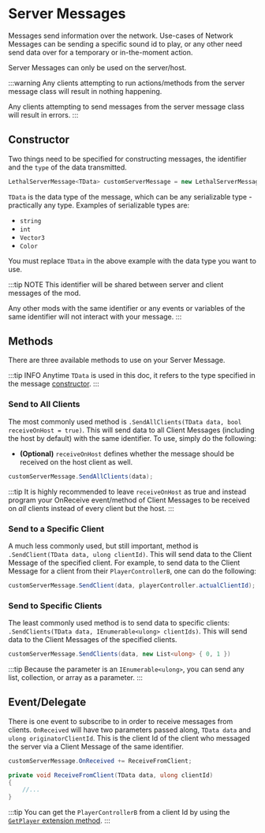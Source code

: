 ﻿---
prev: false
next: true
description: How to use LethalNetworkAPI's Server Messages.
---

# Server Messages

Messages send information over the network. Use-cases of Network Messages can be sending a specific sound id to play, or any other need send data over for a temporary or in-the-moment action.

Server Messages can only be used on the server/host.

:::warning
Any clients attempting to run actions/methods from the server message class will result in nothing happening.

Any clients attempting to send messages from the server message class will result in errors.
:::

## Constructor

Two things need to be specified for constructing messages, the identifier and the `type` of the data transmitted.

```csharp
LethalServerMessage<TData> customServerMessage = new LethalServerMessage<TData>(identifier: "customIdentifier");
```

`TData` is the data type of the message, which can be any serializable type - practically any type. Examples of serializable types are:

- `string`
- `int`
- `Vector3`
- `Color`

You must replace `TData` in the above example with the data type you want to use.

:::tip NOTE
This identifier will be shared between server and client messages of the mod.

Any other mods with the same identifier or any events or variables of the same identifier will not interact with your message.
:::

## Methods

There are three available methods to use on your Server Message.

:::tip INFO
Anytime `TData` is used in this doc, it refers to the type specified in the message [constructor](#constructor).
:::

### Send to All Clients

The most commonly used method is `.SendAllClients(TData data, bool receiveOnHost = true)`. This will send data to all Client Messages (including the host by default) with the same identifier. To use, simply do the following:

- **(Optional)** `receiveOnHost` defines whether the message should be received on the host client as well.

```csharp
customServerMessage.SendAllClients(data);
```

:::tip
It is highly recommended to leave `receiveOnHost` as true and instead program your OnReceive event/method of Client Messages to be received on *all* clients instead of every client but the host.
:::

### Send to a Specific Client

A much less commonly used, but still important, method is `.SendClient(TData data, ulong clientId)`. This will send data to the Client Message of the specified client. For example, to send data to the Client Message for a client from their `PlayerControllerB`, one can do the following:

```csharp
customServerMessage.SendClient(data, playerController.actualClientId);
```

### Send to Specific Clients

The least commonly used method is to send data to specific clients: `.SendClients(TData data, IEnumerable<ulong> clientIds)`. This will send data to the Client Messages of the specified clients.

```csharp
customServerMessage.SendClients(data, new List<ulong> { 0, 1 })
```

:::tip
Because the parameter is an `IEnumerable<ulong>`, you can send any list, collection, or array as a parameter.
:::

## Event/Delegate

There is one event to subscribe to in order to receive messages from clients. `OnReceived` will have two parameters passed along, `TData data` and `ulong originatorClientId`. This is the client Id of the client who messaged the server via a Client Message of the same identifier.

```csharp
customServerMessage.OnReceived += ReceiveFromClient;

private void ReceiveFromClient(TData data, ulong clientId) 
{
    //...
}
```

:::tip
You can get the `PlayerControllerB` from a client Id by using the [`GetPlayer` extension method](/extensions#get-player-from-id).
:::